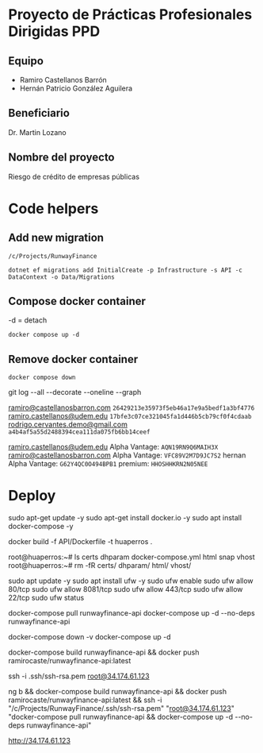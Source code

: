 # Proyecto de Prácticas Profesionales Dirigidas PPD

## Equipo

- Ramiro Castellanos Barrón
- Hernán Patricio González Aguilera

## Beneficiario

Dr. Martin Lozano

## Nombre del proyecto

Riesgo de crédito de empresas públicas

# Code helpers

## Add new migration

```
/c/Projects/RunwayFinance

dotnet ef migrations add InitialCreate -p Infrastructure -s API -c DataContext -o Data/Migrations
```

## Compose docker container

-d = detach

```
docker compose up -d
```

## Remove docker container

```
docker compose down
```

git log --all --decorate --oneline --graph

ramiro@castellanosbarron.com `26429213e35973f5eb46a17e9a5bedf1a3bf4776`
ramiro.castellanos@udem.edu `17bfe3c07ce321045fa1d446b5cb79cf0f4cdaab`
rodrigo.cervantes.demo@gmail.com `a4b4af5a55d2488394cea111da075fb6bb14ceef`

ramiro.castellanos@udem.edu Alpha Vantage: `AQN19RN9Q6MAIH3X`
ramiro@castellanosbarron.com Alpha Vantage: `VFC89V2M7D9JC7S2`
hernan Alpha Vantage: `G62Y4QC0O494BPB1`
premium: `HHOSHHKRN2N05NEE`

# Deploy

sudo apt-get update -y
sudo apt-get install docker.io -y
sudo apt install docker-compose -y

docker build -f API/Dockerfile -t huaperros .

root@huaperros:~# ls
certs  dhparam  docker-compose.yml  html  snap  vhost
root@huaperros:~# rm -fR certs/ dhparam/ html/ vhost/

sudo apt update -y
sudo apt install ufw -y
sudo ufw enable
sudo ufw allow 80/tcp
sudo ufw allow 8081/tcp
sudo ufw allow 443/tcp
sudo ufw allow 22/tcp
sudo ufw status

docker-compose pull runwayfinance-api
docker-compose up -d --no-deps runwayfinance-api

docker-compose down -v
docker-compose up -d

docker-compose build runwayfinance-api && docker push ramirocaste/runwayfinance-api:latest

ssh -i .ssh/ssh-rsa.pem root@34.174.61.123

ng b && docker-compose build runwayfinance-api && docker push ramirocaste/runwayfinance-api:latest && ssh -i "/c/Projects/RunwayFinance/.ssh/ssh-rsa.pem" "root@34.174.61.123" "docker-compose pull runwayfinance-api && docker-compose up -d --no-deps runwayfinance-api"

http://34.174.61.123